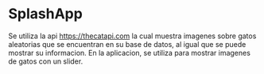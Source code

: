 # SplashApp

Se utiliza la api https://thecatapi.com la cual muestra imagenes sobre gatos aleatorias que se encuentran en su base de datos, al igual que se puede mostrar su informacion. 
En la aplicacion, se utiliza para mostrar imagenes de gatos con un slider.
